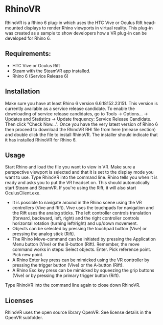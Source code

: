 # RhinoVR

RhinoVR is a Rhino 6 plug-in which uses the HTC Vive or Oculus Rift head-mounted displays to render Rhino viewports in virtual reality. This plug-in was created as a sample to show developers how a VR plug-in can be developed for Rhino 6.

## Requirements:
* HTC Vive or Oculus Rift
* Steam with the SteamVR app installed.
* Rhino 6 (Service Release 6)

## Installation
Make sure you have at least Rhino 6 version 6.6.18152.23151. This version is currently available as a service release candidate. To enable the downloading of service release candidates, go to Tools -> Options... -> Updates and Statistics -> Update frequency: Service Release Candidate. Then click "Check Now...". Once you have the very latest version of Rhino 6 then proceed to download the RhinoVR RHI file from here (release section) and double click the file to install RhinoVR. The installer should indicate that it has installed RhinoVR for Rhino 6.

## Usage
Start Rhino and load the file you want to view in VR. Make sure a perspective viewport is selected and that it is set to the display mode you want to use. Type RhinoVR into the command line. Rhino tells you when it is ready and asks you to put the VR headset on. This should automatically start Steam and SteamVR. If you're using the Rift, it will also start OculusClient.exe.

* It is possible to navigate around in the Rhino scene using the VR controllers (Vive and Rift). Vive uses the touchpads for navigation and the Rift uses the analog sticks. The left controller controls translation (forward, backward, left, right) and the right controller controls horizontal rotation (turning left/right) and up/down movement.
* Objects can be selected by pressing the touchpad button (Vive) or pressing the analog stick (Rift).
* The Rhino Move-command can be initiated by pressing the Application Menu button (Vive) or the B-button (Rift). Remember, the move command works in steps: Select objects. Enter. Pick reference point. Pick new point.
* A Rhino Enter key press can be mimicked using the VR controller by pressing the trigger button (Vive) or the A-button (Rift).
* A Rhino Esc key press can be mimicked by squeezing the grip buttons (Vive) or by pressing the primary trigger button (Rift).

Type RhinoVR into the command line again to close down RhinoVR.

## Licenses
RhinoVR uses the open source library OpenVR. See license details in the OpenVR subfolder.
